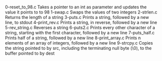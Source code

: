 0-reset_to_98.c Takes a pointer to an int as parameter and updates the value it points to to 98
1-swap.c Swaps the values of two integers
2-strlen.c Returns the length of a string
3-puts.c Prints a string, followed by a new line, to stdout
4-print_rev.c Prints a string, in reverse, followed by a new line
5-rev_string.c Reverses a string
6-puts2.c Prints every other character of a string, starting with the first character, followed by a new line
7-puts_half.c Prints half of a string, followed by a new line
8-print_array.c Prints n elements of an array of integers, followed by a new line
9-strcpy.c Copies the string pointed to by src, including the terminating null byte (\0), to the buffer pointed to by dest
